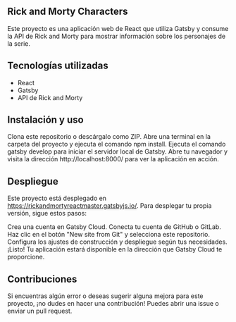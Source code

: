 ## Rick and Morty Characters
Este proyecto es una aplicación web de React que utiliza Gatsby y consume la API de Rick and Morty para mostrar información sobre los personajes de la serie.

## Tecnologías utilizadas
 - React
 - Gatsby
 - API de Rick and Morty
## Instalación y uso
Clona este repositorio o descárgalo como ZIP.
Abre una terminal en la carpeta del proyecto y ejecuta el comando npm install.
Ejecuta el comando gatsby develop para iniciar el servidor local de Gatsby.
Abre tu navegador y visita la dirección http://localhost:8000/ para ver la aplicación en acción.
## Despliegue
Este proyecto está desplegado en https://rickandmortyreactmaster.gatsbyjs.io/. Para desplegar tu propia versión, sigue estos pasos:

Crea una cuenta en Gatsby Cloud.
Conecta tu cuenta de GitHub o GitLab.
Haz clic en el botón "New site from Git" y selecciona este repositorio.
Configura los ajustes de construcción y despliegue según tus necesidades.
¡Listo! Tu aplicación estará disponible en la dirección que Gatsby Cloud te proporcione.
## Contribuciones
Si encuentras algún error o deseas sugerir alguna mejora para este proyecto, ¡no dudes en hacer una contribución! Puedes abrir una issue o enviar un pull request.
